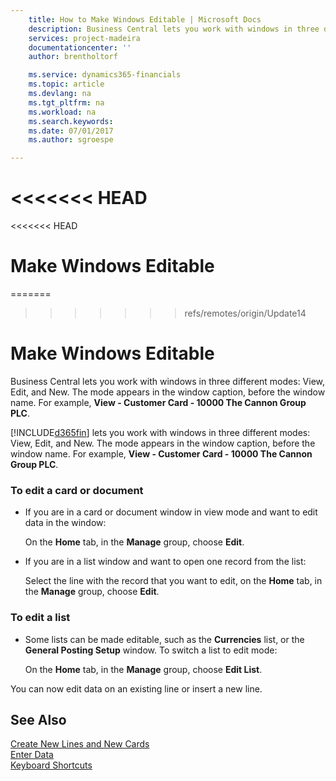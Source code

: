 ```yaml
---
    title: How to Make Windows Editable | Microsoft Docs
    description: Business Central lets you work with windows in three different modes: View, Edit, and New. The mode appears in the window caption, before the window name. For example, **View - Customer Card - 10000 The Cannon Group PLC**.
    services: project-madeira
    documentationcenter: ''
    author: brentholtorf

    ms.service: dynamics365-financials
    ms.topic: article
    ms.devlang: na
    ms.tgt_pltfrm: na
    ms.workload: na
    ms.search.keywords:
    ms.date: 07/01/2017
    ms.author: sgroespe

---
```

<<<<<<< HEAD
=======
<<<<<<< HEAD
# Make Windows Editable
=======
>>>>>>> refs/remotes/origin/Update14
# Make Windows Editable
Business Central lets you work with windows in three different modes: View, Edit, and New. The mode appears in the window caption, before the window name. For example, **View - Customer Card - 10000 The Cannon Group PLC**.  

[!INCLUDE[d365fin](../../includes/d365fin_md.md)] lets you work with windows in three different modes: View, Edit, and New. The mode appears in the window caption, before the window name. For example, **View - Customer Card - 10000 The Cannon Group PLC**.  

### To edit a card or document  

-   If you are in a card or document window in view mode and want to edit data in the window:  

     On the **Home** tab, in the **Manage** group, choose **Edit**.  

-   If you are in a list window and want to open one record from the list:  

     Select the line with the record that you want to edit, on the **Home** tab, in the **Manage** group, choose **Edit**.  

### To edit a list  

-   Some lists can be made editable, such as the **Currencies** list, or the **General Posting Setup** window. To switch a list to edit mode:  

     On the **Home** tab, in the **Manage** group, choose **Edit List**.  

 You can now edit data on an existing line or insert a new line.  

## See Also  
 [Create New Lines and New Cards](../FullExperience/how-to-create-new-lines-and-new-cards.md)   
 [Enter Data](../FullExperience/how-to-enter-data.md)   
 [Keyboard Shortcuts](../FullExperience/keyboard-shortcuts.md)
